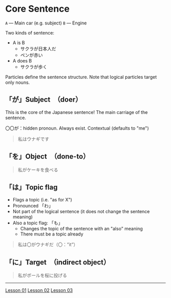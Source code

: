 # Core Sentence

`A` — Main car (e.g. subject)
`B` — Engine

Two kinds of sentence:
- A is B
	- サクラが日本人だ
	- ペンが赤い
- A does B
	- サクラが歩く

Particles define the sentence structure. Note that logical particles target only nouns.

## 「が」Subject　（doer）

This is the core of the Japanese sentence! The main carriage of the sentence.

 〇〇が：hidden pronoun. Always exist. Contextual (defaults to "me")
 
 > 私はウナギです
 
 ## 「を」Object　（done-to）
 
> 私がケーキを食べる

## 「は」Topic flag

- Flags a topic (i.e. "as for X")
- Pronounced 「わ」
- Not part of the logical sentence (it does not change the sentence meaning)
- Also a topic flag: 「も」
	- Changes the topic of the sentence with an "also" meaning
	- There must be a topic already

> 私は〇がウナギだ（〇：”it”）

## 「に」Target　（indirect object）

> 私がボールを桜に投げる

----
[Lesson 01](https://youtu.be/pSvH9vH60Ig?list=PLg9uYxuZf8x_A-vcqqyOFZu06WlhnypWj)
[Lesson 02](https://youtu.be/P3n8n0u3LHA?list=PLg9uYxuZf8x_A-vcqqyOFZu06WlhnypWj)
[Lesson 03](https://youtu.be/U9_T4eObNXg?list=PLg9uYxuZf8x_A-vcqqyOFZu06WlhnypWj)


